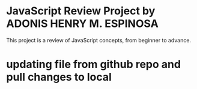 # JavaScript Review Project by ADONIS HENRY M. ESPINOSA
This project is a review of JavaScript concepts, from beginner to advance.

# updating file from github repo and pull changes to local
